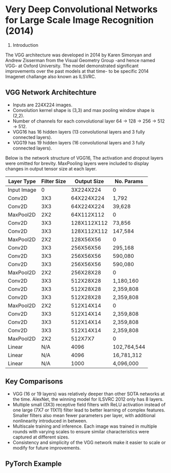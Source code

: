 
# Very Deep Convolutional Networks for Large Scale Image Recognition (2014)


1. Introduction

The VGG architecture was developed in 2014 by Karen Simonyan and Andrew Zisserman from the Visual Geometry Group -and hence named VGG- at Oxford University. The model demonstrated significant improvements over the past models at that time- to be specific 2014 Imagenet challange also known as ILSVRC.



## VGG Network Architechture
  
- Inputs are 224X224 images. 
- Convolution kernel shape is (3,3) and max pooling window shape is (2,2).
- Number of channels for each convolutional layer 64 -> 128 -> 256 -> 512 -> 512. 
- VGG16 has 16 hidden layers (13 convolutional layers and 3 fully connected layers).
- VGG19 has 19 hidden layers (16 convolutional layers and 3 fully connected layers).

Below is the network structure of VGG16, The activation and dropout layers were omitted for brevity. MaxPooling layers were included to display changes in output tensor size at each layer. 

|Layer Type |Filter Size|Output Size|No. Params|
|-----------|------------|----------|----------|
|Input Image|0|3X224X224|0|
|Conv2D|3X3|64X224X224|1,792|
|Conv2D|3X3|64X224X224|39,628|
|MaxPool2D|2X2|64X112X112|0|
|Conv2D|3X3|128X112X112|73,856|
|Conv2D|3X3|128X112X112|147,584|
|MaxPool2D|2X2|128X56X56|0|
|Conv2D|3X3|256X56X56|295,168|
|Conv2D|3X3|256X56X56|590,080|
|Conv2D|3X3|256X56X56|590,080|
|MaxPool2D|2X2|256X28X28|0|
|Conv2D|3X3|512X28X28|1,180,160|
|Conv2D|3X3|512X28X28|2,359,808|
|Conv2D|3X3|512X28X28|2,359,808|
|MaxPool2D|2X2|512X14X14|0|
|Conv2D|3X3|512X14X14|2,359,808|
|Conv2D|3X3|512X14X14|2,359,808|
|Conv2D|3X3|512X14X14|2,359,808|
|MaxPool2D|2X2|512X7X7|0|
|Linear|N/A|4096|102,764,544|
|Linear|N/A|4096|16,781,312|
|Linear|N/A|1000|4,096,000|



## Key Comparisons 

- VGG (16 or 19 layers) was relatively deeper than other SOTA networks at the time. AlexNet, the winning model for ILSVRC 2012 only has 8 layers.
- Multiple small (3X3) receptive field filters with ReLU activation instead of one large (7X7 or 11X11) filter lead to better learning of complex features. Smaller filters also mean fewer parameters per layer, with additional nonlinearity introduced in between.
- Multiscale training and inference. Each image was trained in multiple rounds with varying scales to ensure similar characteristics were captured at different sizes.  
- Consistency and simplicity of the VGG network make it easier to scale or modify for future improvements.


## PyTorch Example

```

```

 